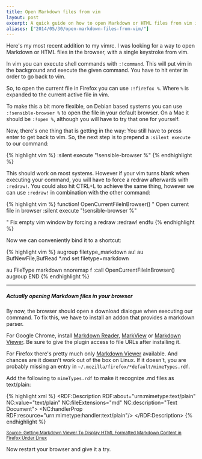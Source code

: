 ```yaml
---
title: Open Markdown files from vim
layout: post
excerpt: A quick guide on how to open Markdown or HTML files from vim in a non-disruptive way.
aliases: ["2014/05/30/open-markdown-files-from-vim/"]
---
```


Here's my most recent addition to my vimrc. I was looking for a way to open Markdown or HTML files in the browser, with a single keystroke from vim.

In vim you can execute shell commands with `:!command`. This will put vim in the background and execute the given command. You have to hit enter in order to go back to vim.

So, to open the current file in Firefox you can use `:!firefox %`. Where `%` is expanded to the current active file in vim.

To make this a bit more flexible, on Debian based systems you can use `:!sensible-browser %` to open the file in your default browser. On a Mac it should be `:!open %`, although you will have to try that one for yourself.

Now, there's one thing that is getting in the way: You still have to press enter to get back to vim. So, the next step is to prepend a `:silent execute` to our command:

{% highlight vim %}
  :silent execute "!sensible-browser %"
{% endhighlight %}

This should work on most systems. However if your vim turns blank when executing your command, you will have to force a redraw afterwards with `:redraw!`. You could also hit CTRL+L to achieve the same thing, however we can use `:redraw!` in combination with the other command:

{% highlight vim %}
function! OpenCurrentFileInBrowser()
  " Open current file in browser
  :silent execute "!sensible-browser %"

  " Fix empty vim window by forcing a redraw
  :redraw!
endfu
{% endhighlight %}

Now we can conveniently bind it to a shortcut:

{% highlight vim %}
augroup filetype_markdown
  au!
  au BufNewFile,BufRead *.md set filetype=markdown

  au FileType markdown nnoremap <leader>f :call OpenCurrentFileInBrowser()<cr>
augroup END
{% endhighlight %}

------
  

##### Actually opening Markdown files in your browser

By now, the browser should open a download dialogue when executing our command. To fix this, we have to install an addon that provides a markdown parser.

For Google Chrome, install [Markdown Reader](https://chrome.google.com/webstore/detail/markdown-reader/gpoigdifkoadgajcincpilkjmejcaanc?hl=en), [MarkView](https://chrome.google.com/webstore/detail/markview/iaddkimmopgchbbnmfmdcophmlnghkim?hl=en) or [Markdown Viewer](https://chrome.google.com/webstore/detail/markdown-viewer/ehnambpmkdhopilaccgfmojilolcglhn?hl=en). Be sure to give the plugin access to file URLs after installing it.

For Firefox there's pretty much only [Markdown Viewer](https://addons.mozilla.org/en-US/firefox/addon/markdown-viewer-webext/) available. And chances are it doesn't work out of the box on Linux. If it doesn't, you are probably missing an entry in `~/.mozilla/firefox/*default/mimeTypes.rdf`.

Add the following to `mimeTypes.rdf` to make it recognize .md files as text/plain:

{% highlight xml %}
<RDF:Description RDF:about="urn:mimetype:text/plain"
        NC:value="text/plain"
        NC:fileExtensions="md"
        NC:description="Text Document">
    <NC:handlerProp RDF:resource="urn:mimetype:handler:text/plain"/>
</RDF:Description>
{% endhighlight %}

<small>[Source: Getting Markdown Viewer To Display HTML Formatted Markdown Content in Firefox Under Linux](http://www.ryanchapin.com/fv-b-4-737/Getting-Markdown-Viewer-To-Display-HTML-Formatted-Markdown-Content-in-Firefox-Under-Linux.html)</small>

Now restart your browser and give it a try.
